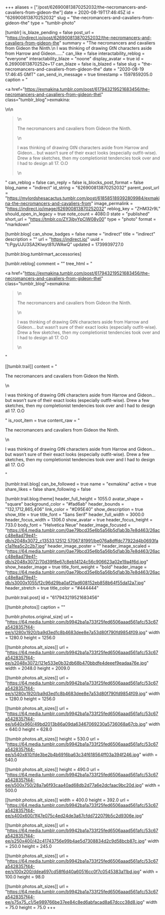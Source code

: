 +++
aliases = ["/post/626900813870252032/the-necromancers-and-cavaliers-from-gideon-the"]
date = 2020-08-19T17:46:45Z
id = "626900813870252032"
slug = "the-necromancers-and-cavaliers-from-gideon-the"
type = "tumblr-photo"

[tumblr]
is_blaze_pending = false
post_url = "https://indirect.io/post/626900813870252032/the-necromancers-and-cavaliers-from-gideon-the"
summary = "The necromancers and cavaliers from Gideon the Ninth.\n I was thinking of drawing GtN characters aside from Harrow and Gideon…..."
can_like = false
interactability_reblog = "everyone"
interactability_blaze = "noone"
display_avatar = true
id = 6.26900813870252e+17
can_blaze = false
is_blazed = false
slug = "the-necromancers-and-cavaliers-from-gideon-the"
date = "2020-08-19 17:46:45 GMT"
can_send_in_message = true
timestamp = 1597859205.0
caption = "<p><a href=\"https://exmakina.tumblr.com/post/617943219521683456/the-necromancers-and-cavaliers-from-gideon-the\" class=\"tumblr_blog\">exmakina</a>:</p>\n\n<blockquote>\n<p>The necromancers and cavaliers from Gideon the Ninth.</p>\n<p>I was thinking of drawing GtN characters aside from Harrow and Gideon… but wasn’t sure of their exact looks (especially outfit-wise). Drew a few sketches, then my completionist tendencies took over and I had to design all 17. O.O<br/></p>\n</blockquote>"
can_reblog = false
can_reply = false
is_blocks_post_format = false
blog_name = "indirect"
id_string = "626900813870252032"
parent_post_url = "https://mylordshesacactus.tumblr.com/post/618585189392809984/exmakina-the-necromancers-and-cavaliers-from"
image_permalink = "https://indirect.io/image/626900813870252032"
reblog_key = "ZHM32r9L"
should_open_in_legacy = true
note_count = 4080.0
state = "published"
short_url = "https://tmblr.co/ZY3jbyYpClW08y00"
type = "photo"
format = "markdown"

[tumblr.blog]
can_show_badges = false
name = "indirect"
title = "indirect"
description = ""
url = "https://indirect.io/"
uuid = "t:PgyUJU3SA2Klwyt81UWAwQ"
updated = 1739939727.0

[tumblr.blog.tumblrmart_accessories]

[tumblr.reblog]
comment = ""
tree_html = "<p><a href=\"https://exmakina.tumblr.com/post/617943219521683456/the-necromancers-and-cavaliers-from-gideon-the\" class=\"tumblr_blog\">exmakina</a>:</p><blockquote>\n<p>The necromancers and cavaliers from Gideon the Ninth.</p>\n<p>I was thinking of drawing GtN characters aside from Harrow and Gideon… but wasn’t sure of their exact looks (especially outfit-wise). Drew a few sketches, then my completionist tendencies took over and I had to design all 17. O.O<br></p>\n</blockquote>"

[[tumblr.trail]]
content = "<p>The necromancers and cavaliers from Gideon the Ninth.</p>\n<p>I was thinking of drawing GtN characters aside from Harrow and Gideon&hellip; but wasn&rsquo;t sure of their exact looks (especially outfit-wise). Drew a few sketches, then my completionist tendencies took over and I had to design all 17. O.O<br /></p>"
is_root_item = true
content_raw = "<p>The necromancers and cavaliers from Gideon the Ninth.</p>\n<p>I was thinking of drawing GtN characters aside from Harrow and Gideon… but wasn’t sure of their exact looks (especially outfit-wise). Drew a few sketches, then my completionist tendencies took over and I had to design all 17. O.O<br></p>"

[tumblr.trail.blog]
can_be_followed = true
name = "exmakina"
active = true
share_likes = false
share_following = false

[tumblr.trail.blog.theme]
header_full_height = 1055.0
avatar_shape = "square"
background_color = "#fad6ab"
header_bounds = "132,1712,865,406"
link_color = "#D95E40"
show_description = true
show_title = true
title_font = "Sans Serif"
header_full_width = 3000.0
header_focus_width = 1306.0
show_avatar = true
header_focus_height = 733.0
body_font = "Helvetica Neue"
header_image_focused = "https://64.media.tumblr.com/0ae79bcd35e6b5a56b5d1ab3b7e8d463/26acc48e8ad79e41-db/s2048x3072_c13533,12512,57067,81991/be076a8dffdc77922d4b0693fac1a1fea5c2c2b7.jpg"
header_image_poster = ""
header_image_scaled = "https://64.media.tumblr.com/0ae79bcd35e6b5a56b5d1ab3b7e8d463/26acc48e8ad79e41-db/s2048x3072/70d39f8e67c8eb14124c56c906623a02e19a4f6d.jpg"
show_header_image = true
title_font_weight = "bold"
header_image = "https://64.media.tumblr.com/0ae79bcd35e6b5a56b5d1ab3b7e8d463/26acc48e8ad79e41-db/s3000x1055/f2c96d29ba0af2fad608152eb858b64f55da12a7.jpg"
header_stretch = true
title_color = "#444444"

[tumblr.trail.post]
id = "617943219521683456"

[[tumblr.photos]]
caption = ""

[tumblr.photos.original_size]
url = "https://64.media.tumblr.com/b9942ba1a733f25fed6506aaad561afc/53c67a5428357f44-ee/s1280x1920/ba9d3ed1c8b4683dee8e7a53d80f790fd9854f09.jpg"
width = 1280.0
height = 1256.0

[[tumblr.photos.alt_sizes]]
url = "https://64.media.tumblr.com/b9942ba1a733f25fed6506aaad561afc/53c67a5428357f44-ee/s2048x3072/121e533e0b32db68b470bbdfe4deeef9eadaa76e.jpg"
width = 2048.0
height = 2009.0

[[tumblr.photos.alt_sizes]]
url = "https://64.media.tumblr.com/b9942ba1a733f25fed6506aaad561afc/53c67a5428357f44-ee/s1280x1920/ba9d3ed1c8b4683dee8e7a53d80f790fd9854f09.jpg"
width = 1280.0
height = 1256.0

[[tumblr.photos.alt_sizes]]
url = "https://64.media.tumblr.com/b9942ba1a733f25fed6506aaad561afc/53c67a5428357f44-ee/s640x960/49bd2013b86a09da63467069230a5736068a67cb.jpg"
width = 640.0
height = 628.0

[[tumblr.photos.alt_sizes]]
height = 530.0
url = "https://64.media.tumblr.com/b9942ba1a733f25fed6506aaad561afc/53c67a5428357f44-ee/s540x810/fde3be2b4b6916ba63c34f618564ff03a394f246.jpg"
width = 540.0

[[tumblr.photos.alt_sizes]]
height = 490.0
url = "https://64.media.tumblr.com/b9942ba1a733f25fed6506aaad561afc/53c67a5428357f44-ee/s500x750/28a7a6f93caa40ad68db2d77a6e2dcfaac9bc20d.jpg"
width = 500.0

[[tumblr.photos.alt_sizes]]
width = 400.0
height = 392.0
url = "https://64.media.tumblr.com/b9942ba1a733f25fed6506aaad561afc/53c67a5428357f44-ee/s400x600/1f47e075c4ed24de3a67cfdd722079b5c2d9306e.jpg"

[[tumblr.photos.alt_sizes]]
url = "https://64.media.tumblr.com/b9942ba1a733f25fed6506aaad561afc/53c67a5428357f44-ee/s250x400/42c41743756e99b4ae5d7308834d2c9d58bcb87c.jpg"
width = 250.0
height = 245.0

[[tumblr.photos.alt_sizes]]
url = "https://64.media.tumblr.com/b9942ba1a733f25fed6506aaad561afc/53c67a5428357f44-ee/s100x200/ddea697cd58f6d40a60516cc0f7c0545383a11bd.jpg"
width = 100.0
height = 98.0

[[tumblr.photos.alt_sizes]]
url = "https://64.media.tumblr.com/b9942ba1a733f25fed6506aaad561afc/53c67a5428357f44-ee/s75x75_c1/5e989766be37ee84c8ed6abfacad8a67dccc38d8.jpg"
width = 75.0
height = 75.0
+++
